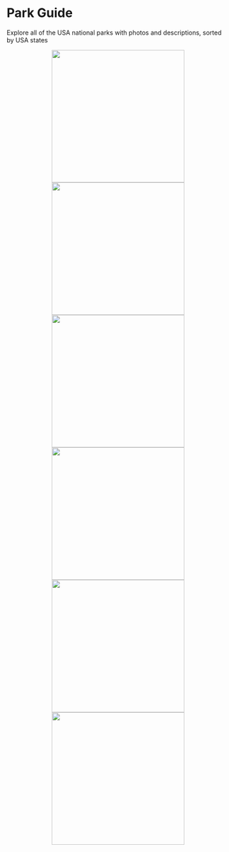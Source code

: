 # Park Guide
Explore all of the USA national parks with photos and descriptions, sorted by USA states
<p align="center">
<img src="https://github.com/JuncProgramming/Park-Guide/assets/122737448/aa1a97d6-9949-4867-a7f2-aa01f36bb6f6" width="300">
<img src="https://github.com/JuncProgramming/Park-Guide/assets/122737448/d7dd7bd9-7eb7-4908-a214-731b99ef13fc" width="300">
<img src="https://github.com/JuncProgramming/Park-Guide/assets/122737448/e07d4fdb-c18a-43b3-b3f1-849db0a25264" width="300">
<img src="https://github.com/JuncProgramming/Park-Guide/assets/122737448/03a24cde-258c-4f8b-bdb0-6e06ebe7d3c4" width="300">
<img src="https://github.com/JuncProgramming/Park-Guide/assets/122737448/7f13c32f-729b-4406-9b94-577866073241" width="300">
<img src="https://github.com/JuncProgramming/Park-Guide/assets/122737448/e6601a2e-bfc4-4d15-9566-cfaf0b0e8401" width="300">
</p>
